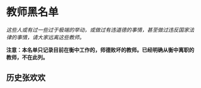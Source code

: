 # 教师黑名单

*这些人或有过一些过于极端的举动，或做过有违道德的事情，甚至做过违反国家法律的事情，请大家远离这些教师。*

**注意：本名单只记录目前在衡中工作的，师德败坏的教师。已经明确从衡中离职的教师，不在此列。**

## 历史张欢欢

## 